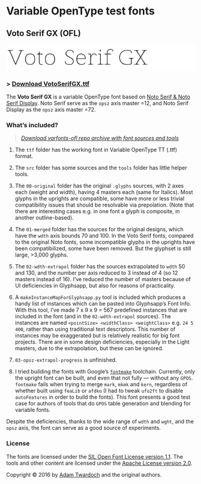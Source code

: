 # Variable OpenType test fonts

## Voto Serif GX (OFL)

![Voto Serif GX](./doc/VotoSerifGX-OFL.gif)

### > [Download VotoSerifGX.ttf ](https://github.com/twardoch/varfonts-ofl/blob/master/VotoSerifGX-OFL/ttf/VotoSerifGX.ttf?raw=true)

The **Voto Serif GX** is a variable OpenType font based on [Noto Serif & Noto Serif Display](https://github.com/googlei18n/noto-source). Noto Serif serve as the `opsz` axis master =12, and Noto Serif Display as the `opsz` axis master =72.

### What’s included?

> *[Download varfonts-ofl repo archive with font sources and tools ](https://github.com/twardoch/varfonts-ofl/archive/master.zip)*

1. The `ttf` folder has the working font in Variable OpenType TT (.ttf) format.

2. The `src` folder has some sources and the `tools` folder has little helper tools.

3. The `00-original` folder has the original `.glyphs` sources, with 2 axes each (weight and width), having 4 masters each (same for Italics). Most glyphs in the uprights are compatible, some have more or less trivial compatibility issues that should be resolvable via prepolation. (Note that there are interesting cases e.g. in one font a glyph is composite, in another outline-based).

4. The `01-merged` folder has the sources for the original designs, which have the `wdth` axis bounds 70 and 100. In the Voto Serif fonts, compared to the original Noto fonts, some incompatible glyphs in the uprights have been compatibilized, some have been removed. But the glyphset is still large, >3,000 glyphs.

5. The `02-wdth-extrapol` folder has the sources extrapolated to `wdth` 50 and 130, and the number per axis reduced to 3 instead of 4 (so 12 masters instead of 16). I’ve reduced the number of masters because of UI deficiencies in Glyphsapp, but also for reasons of practicality.

6. A `makeInstanceMapForGlyphsapp.py` tool is included which produces a handy list of instances which can be pasted into Glyphsapp’s Font Info. With this tool, I’ve made 7 x 9 x 9 = 567 predefined instances that are included in the font (and in the `02-wdth-extrapol` sources). The instances are named `<pointSize> <widthClass> <weightClass>` e.g. `24 5 400`, rather than using traditional text descriptors. This number of instances may be exaggerated but is relatively realistic for big font projects. There are in some design deficiencies, especially in the Light masters, due to the extrapolation, but these can be ignored.

7. `03-opsz-extrapol-progress` is unfinished.

8. I tried building the fonts with Google’s [`fontmake`](https://github.com/googlei18n/fontmake/) toolchain. Currently, only the upright font can be built, and even that not fully — without any `GPOS`. `fontmake` fails when trying to merge `mark`, `mkmk` and `kern`, regardless of whether built using `feaLib` or `afdko` (I had to tweak `ufo2ft` to disable `autoFeatures` in order to build the fonts). This font presents a good test case for authors of tools that do `GPOS` table generation and blending for variable fonts.

Despite the deficiencies, thanks to the wide range of `wdth` and `wght`, and the `opsz` axis, the font can serve as a good source of experiments.

### License

The fonts are licensed under the [SIL Open Font License version 1.1](./fonts.LICENSE). The tools and other content are licensed under the [Apache License version 2.0](./other.LICENSE).

Copyright © 2016 by [Adam Twardoch](https://github.com/twardoch/) and the original authors.
